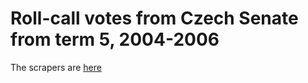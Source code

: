 # Roll-call votes from Czech Senate from term 5, 2004-2006

The scrapers are [here](https://github.com/michalskop/scraper-senat.cz)